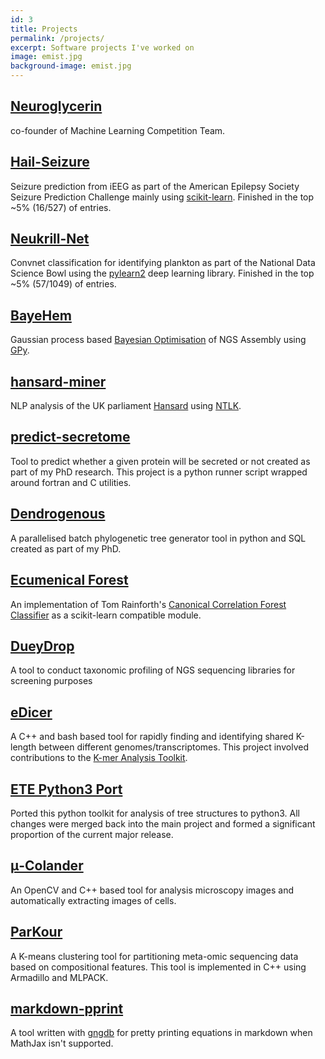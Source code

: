 ```yaml
---
id: 3
title: Projects
permalink: /projects/
excerpt: Software projects I've worked on
image: emist.jpg
background-image: emist.jpg
---
```


## [Neuroglycerin](http://neuroglycerin.org/)
co-founder of Machine Learning Competition Team.

## [Hail-Seizure](https://github.com/Neuroglycerin/hail-seizure)
Seizure prediction from iEEG as part of the American Epilepsy Society Seizure Prediction Challenge mainly using [scikit-learn](http://scikit-learn.org/stable/).  Finished in the top ~5% (16/527) of entries.

## [Neukrill-Net](https://github.com/Neuroglycerin/neukrill-net-work)
Convnet classification for identifying plankton as part of the National Data Science Bowl using the [pylearn2](https://github.com/lisa-lab/pylearn2) deep learning library.  Finished in the top ~5% (57/1049) of entries.

## [BayeHem](https://github.com/fmaguire/BayeHem)
Gaussian process based [Bayesian Optimisation](http://sheffieldml.github.io/GPyOpt/) of NGS Assembly using [GPy](https://github.com/SheffieldML/GPy).

## [hansard-miner](https://github.com/fmaguire/hansard_mining)
NLP analysis of the UK parliament [Hansard](http://www.parliament.uk/business/publications/hansard/) using [NTLK](http://www.nltk.org/).

## [predict-secretome](https://github.com/fmaguire/predict_secretome)
Tool to predict whether a given protein will be secreted or not created as part of my PhD research. This project is a python runner script wrapped around fortran and C utilities. 

## [Dendrogenous](https://github.com/fmaguire/dendrogenous)
A parallelised batch phylogenetic tree generator tool in python and SQL created as part of my PhD.

## [Ecumenical Forest](https:://github.com/fmaguire/ecumenicalforest)
An implementation of Tom Rainforth's [Canonical Correlation Forest Classifier](http://arxiv.org/abs/1507.05444) as a scikit-learn compatible module.

## [DueyDrop](https://github.com/fmaguire/DueyDrop)
A tool to conduct taxonomic profiling of NGS sequencing libraries for screening purposes

## [eDicer](https://github.com/fmaguire/eDicer)
A C++ and bash based tool for rapidly finding and identifying shared K-length between different genomes/transcriptomes. This project involved contributions to the [K-mer Analysis Toolkit](https://github.com/TGAC/KAT).

## [ETE Python3 Port](https://github.com/etetoolkit/ete)
Ported this python toolkit for analysis of tree structures to python3.  All changes were merged back into the main project and formed a significant proportion of the current major release.

## [μ-Colander](https://github.com/fmaguire/mu-colander)
An OpenCV and C++ based tool for analysis microscopy images and automatically extracting images of cells.

## [ParKour](https://github.com/fmaguire/parKour)
A K-means clustering tool for partitioning meta-omic sequencing data based on compositional features. This tool is implemented in C++ using Armadillo and MLPACK. 

## [markdown-pprint](https://github.com/fmaguire/markdown-pprint)
A tool written with [gngdb](http://gngdb.github.io) for pretty printing equations in markdown when MathJax isn't supported.

<div class="github-widget" data-username="fmaguire"></div>
<script src="https://cdnjs.cloudflare.com/ajax/libs/jquery/3.1.0/jquery.min.js"></script>
<script src="https://npmcdn.com/github-card@1.0.0/dist/widget.js"></script>
